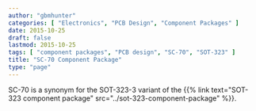 ```yaml
---
author: "gbmhunter"
categories: [ "Electronics", "PCB Design", "Component Packages" ]
date: 2015-10-25
draft: false
lastmod: 2015-10-25
tags: [ "component packages", "PCB design", "SC-70", "SOT-323" ]
title: "SC-70 Component Package"
type: "page"
---
```


SC-70 is a synonym for the SOT-323-3 variant of the {{% link text="SOT-323 component package" src="../sot-323-component-package" %}}.
